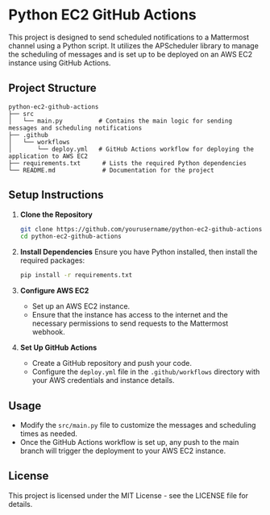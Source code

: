 # Python EC2 GitHub Actions

This project is designed to send scheduled notifications to a Mattermost channel using a Python script. It utilizes the APScheduler library to manage the scheduling of messages and is set up to be deployed on an AWS EC2 instance using GitHub Actions.

## Project Structure

```
python-ec2-github-actions
├── src
│   └── main.py          # Contains the main logic for sending messages and scheduling notifications
├── .github
│   └── workflows
│       └── deploy.yml   # GitHub Actions workflow for deploying the application to AWS EC2
├── requirements.txt      # Lists the required Python dependencies
└── README.md             # Documentation for the project
```

## Setup Instructions

1. **Clone the Repository**
   ```bash
   git clone https://github.com/yourusername/python-ec2-github-actions.git
   cd python-ec2-github-actions
   ```

2. **Install Dependencies**
   Ensure you have Python installed, then install the required packages:
   ```bash
   pip install -r requirements.txt
   ```

3. **Configure AWS EC2**
   - Set up an AWS EC2 instance.
   - Ensure that the instance has access to the internet and the necessary permissions to send requests to the Mattermost webhook.

4. **Set Up GitHub Actions**
   - Create a GitHub repository and push your code.
   - Configure the `deploy.yml` file in the `.github/workflows` directory with your AWS credentials and instance details.

## Usage

- Modify the `src/main.py` file to customize the messages and scheduling times as needed.
- Once the GitHub Actions workflow is set up, any push to the main branch will trigger the deployment to your AWS EC2 instance.

## License

This project is licensed under the MIT License - see the LICENSE file for details.